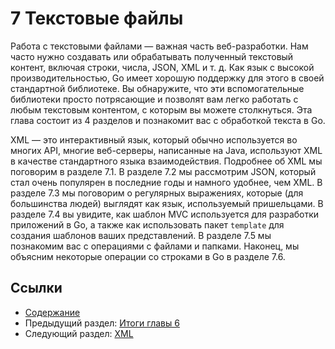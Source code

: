 # 7 Текстовые файлы

Работа с текстовыми файлами — важная часть веб-разработки. Нам часто нужно создавать или обрабатывать полученный текстовый контент, включая строки, числа, JSON, XML и т. д. Как язык с высокой производительностью, Go имеет хорошую поддержку для этого в своей стандартной библиотеке. Вы обнаружите, что эти вспомогательные библиотеки просто потрясающие и позволят вам легко работать с любым текстовым контентом, с которым вы можете столкнуться. Эта глава состоит из 4 разделов и познакомит вас с обработкой текста в Go.

XML — это интерактивный язык, который обычно используется во многих API, многие веб-серверы, написанные на Java, используют XML в качестве стандартного языка взаимодействия. Подробнее об XML мы поговорим в разделе 7.1. В разделе 7.2 мы рассмотрим JSON, который стал очень популярен в последние годы и намного удобнее, чем XML. В разделе 7.3 мы поговорим о регулярных выражениях, которые (для большинства людей) выглядят как язык, используемый пришельцами. В разделе 7.4 вы увидите, как шаблон MVC используется для разработки приложений в Go, а также как использовать пакет `template` для создания шаблонов ваших представлений. В разделе 7.5 мы познакомим вас с операциями с файлами и папками. Наконец, мы объясним некоторые операции со строками в Go в разделе 7.6.


## Ссылки

- [Содержание](preface.md)
- Предыдущий раздел: [Итоги главы 6](06.5.md)
- Следующий раздел: [XML](07.1.md)